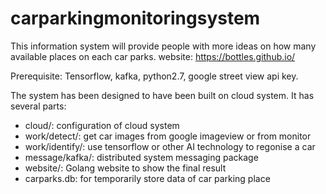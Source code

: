 # carparkingmonitoringsystem
This information system will provide people with more ideas on how many available places on each car parks.
website: https://bottles.github.io/

Prerequisite: Tensorflow, kafka, python2.7, google street view api key.

The system has been designed to have been built on cloud system. It has several parts: 
- cloud/: configuration of cloud system
- work/detect/: get car images from google imageview or from monitor
- work/identify/: use tensorflow or other AI technology to regonise a car
- message/kafka/: distributed system messaging package
- website/: Golang website to show the final result
- carparks.db: for temporarily store data of car parking place
